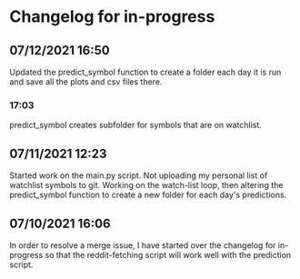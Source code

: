 # Changelog for in-progress

## 07/12/2021 16:50
Updated the predict_symbol function to create a folder each day it is run and save all the plots and csv files there.

### 17:03
predict_symbol creates subfolder for symbols that are on watchlist.

## 07/11/2021 12:23
Started work on the main.py script. Not uploading my personal list of watchlist symbols to git. Working on the watch-list loop, then altering the predict_symbol function to create a new folder for each day's predictions.

## 07/10/2021 16:06
In order to resolve a merge issue, I have started over the changelog for in-progress so that the reddit-fetching script will work well with the prediction script.